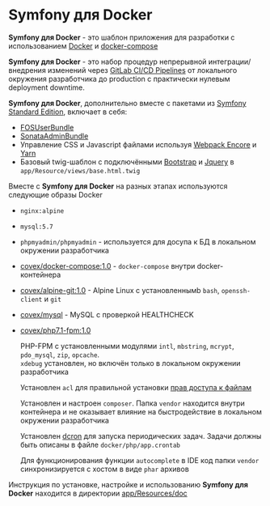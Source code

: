 Symfony для Docker
==================

__Symfony для Docker__ - это шаблон приложения для разработки с использованием [Docker][9] и [docker-compose][10]

__Symfony для Docker__ - это набор процедур непрерывной интеграции/внедрения
изменений через [GitLab CI/CD Pipelines][8] от локального окружения разработчика
до production с практически нулевым deployment downtime.

__Symfony для Docker__, дополнительно вместе с пакетами из [Symfony Standard Edition][1], включает в себя:
 
* [FOSUserBundle][2]
* [SonataAdminBundle][3]
* Управление CSS и Javascript файлами используя [Webpack Encore][4] и [Yarn][5]
* Базовый twig-шаблон с подключёнными [Bootstrap][6] и [Jquery][7] в `app/Resource/views/base.html.twig` 

Вместе с __Symfony для Docker__ на разных этапах используются следующие образы Docker  

* `nginx:alpine`

* `mysql:5.7`

* `phpmyadmin/phpmyadmin` - используется для досупа к БД в локальном окружении разработчика

* [covex/docker-compose:1.0][11] - `docker-compose` внутри docker-контейнера

* [covex/alpine-git:1.0][13] - Alpine Linux с установленнымb `bash`, `openssh-client` и `git`

* [covex/mysql][15] - MySQL с проверкой HEALTHCHECK  

* [covex/php7.1-fpm:1.0][12] 

    PHP-FPM с установленными модулями `intl`, `mbstring`, `mcrypt`, `pdo_mysql`, `zip`, `opcache`.         
    `xdebug` установлен, но включён только в локальном окружении разработчика
    
    Установлен `acl` для правильной установки [прав доступа к файлам][14]
    
    Установлен и настроен `composer`. Папка `vendor` находится внутри контейнера и не оказывает влияние на быстродействие в локальном окружении разработчика

    Установлен [dcron][16] для запуска периодических задач. Задачи должны быть описаны в файле `docker/php/app.crontab` 

    Для функционирования функции `autocomplete` в IDE код папки `vendor` синхронизируется с хостом в виде `phar` архивов

Инструкция по установке, настройке и использованию __Symfony для Docker__ находится в директории [app/Resources/doc](app/Resources/doc)

[1]:  https://github.com/symfony/symfony-standard
[2]:  https://github.com/FriendsOfSymfony/FOSUserBundle
[3]:  https://github.com/sonata-project/SonataAdminBundle
[4]:  http://symfony.com/doc/current/frontend.html
[5]:  https://yarnpkg.com/
[6]:  https://www.npmjs.com/package/bootstrap
[7]:  https://www.npmjs.com/package/jquery
[8]:  https://about.gitlab.com/features/gitlab-ci-cd/
[9]:  https://docs.docker.com/
[10]: https://docs.docker.com/compose/
[11]: https://hub.docker.com/r/covex/docker-compose/
[12]: https://hub.docker.com/r/covex/php7.1-fpm/
[13]: https://hub.docker.com/r/covex/alpine-git/
[14]: https://symfony.com/doc/current/setup/file_permissions.html#using-acl-on-a-system-that-supports-setfacl-linux-bsd
[15]: https://hub.docker.com/r/covex/mysql/
[16]: http://www.jimpryor.net/linux/dcron.html

